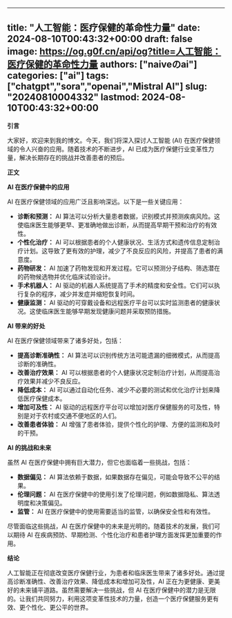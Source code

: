 
---
title: "人工智能：医疗保健的革命性力量"
date: 2024-08-10T00:43:32+00:00
draft: false
image: https://og.g0f.cn/api/og?title=人工智能：医疗保健的革命性力量
authors: ["naiveのai"]
categories: ["ai"]
tags: ["chatgpt","sora","openai","Mistral AI"]
slug: "20240810004332"
lastmod: 2024-08-10T00:43:32+00:00
---
**引言**

大家好，欢迎来到我的博文。今天，我们将深入探讨人工智能 (AI) 在医疗保健领域的令人兴奋的应用。随着技术的不断进步，AI 已成为医疗保健行业变革性力量，解决长期存在的挑战并改善患者的预后。

**正文**

**AI 在医疗保健中的应用**

AI 在医疗保健领域的应用广泛且影响深远。以下是一些关键应用：

- **诊断和预测：** AI 算法可以分析大量患者数据，识别模式并预测疾病风险。这使临床医生能够更早、更准确地做出诊断，从而提高早期干预和治疗的有效性。
- **个性化治疗：** AI 可以根据患者的个人健康状况、生活方式和遗传信息定制治疗计划。这导致了更有效的护理，减少了不良反应的风险，并提高了患者的满意度。
- **药物研发：** AI 加速了药物发现和开发过程。它可以预测分子结构、筛选潜在的药物候选物并优化临床试验设计。
- **手术机器人：** AI 驱动的机器人系统提高了手术的精度和安全性。它们可以执行复杂的程序，减少并发症并缩短恢复时间。
- **健康监测：** AI 驱动的可穿戴设备和远程医疗平台可以实时监测患者的健康状况。这使临床医生能够早期发现健康问题并采取预防措施。

**AI 带来的好处**

AI 在医疗保健领域带来了诸多好处，包括：

- **提高诊断准确性：** AI 算法可以识别传统方法可能遗漏的细微模式，从而提高诊断的准确性。
- **改善治疗效果：** AI 可以根据患者的个人健康状况定制治疗计划，从而提高治疗效果并减少不良反应。
- **降低成本：** AI 可以通过自动化任务、减少不必要的测试和优化治疗计划来降低医疗保健成本。
- **增加可及性：** AI 驱动的远程医疗平台可以增加对医疗保健服务的可及性，特别是对于农村或交通不便地区的人们。
- **改善患者体验：** AI 增强了患者体验，提供个性化的护理、方便的监测和及时的干预。

**AI 的挑战和未来**

虽然 AI 在医疗保健中拥有巨大潜力，但它也面临着一些挑战，包括：

- **数据偏见：** AI 算法依赖于数据，如果数据存在偏见，可能会导致不公平的结果。
- **伦理问题：** AI 在医疗保健中的使用引发了伦理问题，例如数据隐私、算法透明度和决策偏见。
- **监管：** AI 在医疗保健中的使用需要适当的监管，以确保安全性和有效性。

尽管面临这些挑战，AI 在医疗保健中的未来是光明的。随着技术的发展，我们可以期待 AI 在疾病预防、早期检测、个性化治疗和患者护理方面发挥更加重要的作用。

**结论**

人工智能正在彻底改变医疗保健行业，为患者和临床医生带来了诸多好处。通过提高诊断准确性、改善治疗效果、降低成本和增加可及性，AI 正在为更健康、更美好的未来铺平道路。虽然需要解决一些挑战，但 AI 在医疗保健中的潜力是无限的。让我们共同努力，利用这项变革性技术的力量，创造一个医疗保健服务更有效、更个性化、更公平的世界。